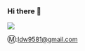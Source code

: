 ### Hi there 👋


<img src="https://capsule-render.vercel.app/api?type=venom&color=auto&height=300&section=header&text=U%20are%20on%20Dongwoo's%20Hub&fontSize=70&fontColor=8A2BE2" />

Ⓜ️:ldw9581@gmail.com
